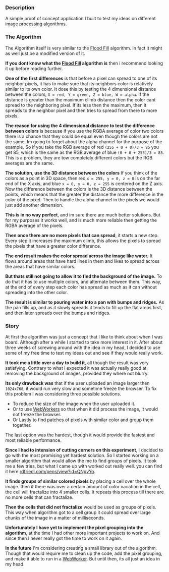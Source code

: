 ### Description
A simple proof of concept application I built to test my ideas on different image processing algorithms.

### The Algorithm
The Algorithm itself is very similar to the [Flood Fill](https://en.wikipedia.org/wiki/Flood_fill) algorithm.
In fact it might as well just be a modified version of it.

**If you dont know what the [Flood Fill](https://en.wikipedia.org/wiki/Flood_fill) algorithm is** then i recommend looking it up before reading further.

**One of the first differences** is that before a pixel can spread to one of its neighbor pixels, it has to make sure that its neighbors color is relatively similar to its own color.
It dose this by testing the 4 dimensional distance between the colors, `X = red, Y = green, Z = blue, W = alpha`.
If the distance is greater than the maximum climb distance then the color cant spread to the neighboring pixel.
If its less then the maximum, then it spreads to the neighbor pixel and then tries to spread from there to more pixels.

**The reason for using the 4 dimensional distance to test the difference between colors** is because if you use the RGBA average of color two colors there is a chance that they could be equal even though the colors are not the same.
Im going to forget about the alpha channel for the purpose of the example.
So if you take the RGB average of red `(255 + 0 + 0)/3 = 85` you get 85, which is the same as the RGB average of blue `(0 + 0 + 255)/3 = 85`.
This is a problem, they are tow completely different colors but the RGB averages are the same.

**The solution, use the 3D distance between the colors**
If you think of the colors as a point in 3D space, then red `x = 255, y = 0, z = 0` is on the far end of the X axis, and blue `x = 0, y = 0, z = 255` is centered on the Z axis.
Now the difference between the colors is the 3D distance between the points, which means that the greater the distance the more difference in the color of the pixel.
Then to handle the alpha channel in the pixels we would just add another dimension.

**This is in no way perfect**, and im sure there are much better solutions.
But for my purposes it works well, and is much more reliable then getting the RGBA average of the pixels.

**Then once there are no more pixels that can spread**, it starts a new step.
Every step it increases the maximum climb, this allows the pixels to spread the pixels that have a greater color difference.

**The end result makes the color spread across the image like water.**
It flows around areas that have hard lines in them and likes to spread across the areas that have similar colors.

**But thats still not going to allow it to find the background of the image.**
To do that it has to use multiple colors, and alternate between them.
This way, at the end of every step each color has spread as much as it can without spreading into the other color.

**The result is similar to pouring water into a pan with bumps and ridges.**
As the pan fills up, and as it slowly spreads it tends to fill up the flat areas first, and then later spreads over the bumps and ridges.

### Story
At first the algorithm was just a concept that I like to think about when I was board. Although after a while I started to take more interest in it.
After about three weeks of screwing around with the idea in my head, I decided to use some of my free time to test my ideas out and see if they would really work.

**It took me a little over a day to build it**, all though the result was very satisfying.
Contrary to what I expected it was actually really good at removing the background of images, provided they where not blurry.

**Its only drawback was** that if the user uploaded an image larger then `1024x768`, it would run very slow and sometime freeze the browser.
To fix this problem I was considering three possible solutions.
 - To reduce the size of the image when the user uploaded it.
 - Or to use [WebWorkers](https://developer.mozilla.org/en-US/docs/Web/API/Web_Workers_API/Using_web_workers) so that when it did process the image, it would not freeze the browser.
 - Or Lastly to find patches of pixels with similar color and group them together.

The last option was the hardest, though it would provide the fastest and most reliable performance.

**Since I had to intension of cutting corners on this experiment**, I decided to go with the most promising yet hardest solution.
So I started working on a smaller algorithm that would allow the me to find groups of pixels.
It took me a few tries, but what I came up with worked out really well. you can find it here [rdfriedl.com/pens/view?id=QNgvYo](http://www.rdfriedl.com/pens/view?id=QNgvYo).

**It finds groups of similar colored pixels** by placing a cell over the whole image.
then if there was over a certain amount of color variation in the cell, the cell will fractalize into 4 smaller cells.
It repeats this process till there are no more cells that can fractalize.

**Then the cells that did not fractalize** would be used as groups of pixels.
This way when algorithm got to a cell group it could spread over large chunks of the image in a matter of milliseconds.

**Unfortunately I have yet to implement the pixel grouping into the algorithm**, at the time I had other more important projects to work on.
And since then I never really got the time to work on it again.

**In the future** I'm considering creating a small library out of the algorithm.
Though that would require me to clean up the code, add the pixel grouping, and make it able to run in a [WebWorker](https://developer.mozilla.org/en-US/docs/Web/API/Web_Workers_API/Using_web_workers).
But until then, its all just an idea in my head.
